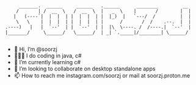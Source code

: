```
     _______.  ______     ______   .______      ________         __  
    /       | /  __  \   /  __  \  |   _  \    |       /        |  | 
   |   (----`|  |  |  | |  |  |  | |  |_)  |   `---/  /         |  | 
    \   \    |  |  |  | |  |  |  | |      /       /  /    .--.  |  | 
.----)   |   |  `--'  | |  `--'  | |  |\  \----. /  /----.|  `--'  | 
|_______/     \______/   \______/  | _| `._____|/________| \______/  
                                                                    
```
- 👋 Hi, I’m @soorzj
- 🧑🏻‍💻 I do coding in java, c#
- 🌱 I’m currently learning c#
- 💞️ I’m looking to collaborate on desktop standalone apps
- 📫 How to reach me instagram.com/soorzj or mail at soorzj.proton.me

